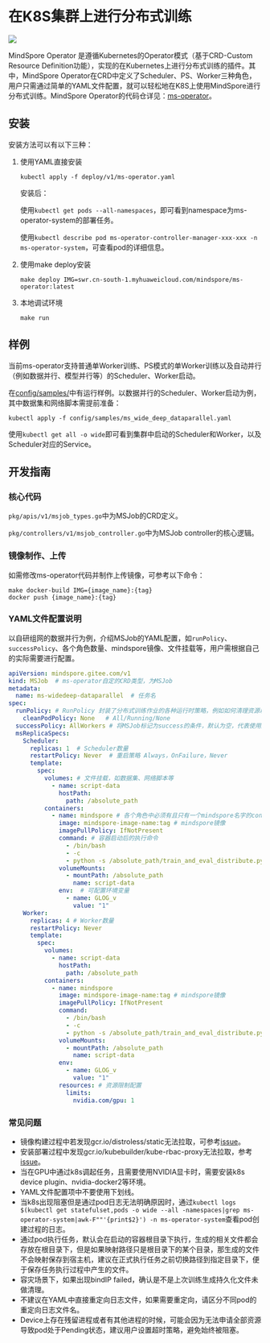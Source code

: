 # 在K8S集群上进行分布式训练

<a href="https://gitee.com/mindspore/docs/blob/r2.0/tutorials/experts/source_zh_cn/parallel/ms_operator.md" target="_blank"><img src="https://mindspore-website.obs.cn-north-4.myhuaweicloud.com/website-images/r2.0/resource/_static/logo_source.png"></a>

MindSpore Operator 是遵循Kubernetes的Operator模式（基于CRD-Custom Resource Definition功能），实现的在Kubernetes上进行分布式训练的插件。其中，MindSpore Operator在CRD中定义了Scheduler、PS、Worker三种角色，用户只需通过简单的YAML文件配置，就可以轻松地在K8S上使用MindSpore进行分布式训练。MindSpore Operator的代码仓详见：[ms-operator](https://gitee.com/mindspore/ms-operator/)。

## 安装

安装方法可以有以下三种：

1. 使用YAML直接安装

    ```shell
    kubectl apply -f deploy/v1/ms-operator.yaml
    ```

    安装后：

    使用`kubectl get pods --all-namespaces`，即可看到namespace为ms-operator-system的部署任务。

    使用`kubectl describe pod ms-operator-controller-manager-xxx-xxx -n ms-operator-system`，可查看pod的详细信息。

2. 使用make deploy安装

    ```shell
    make deploy IMG=swr.cn-south-1.myhuaweicloud.com/mindspore/ms-operator:latest
    ```

3. 本地调试环境

    ```shell
    make run
    ```

## 样例

当前ms-operator支持普通单Worker训练、PS模式的单Worker训练以及自动并行（例如数据并行、模型并行等）的Scheduler、Worker启动。

在[config/samples/](https://gitee.com/mindspore/ms-operator/tree/master/config/samples)中有运行样例。以数据并行的Scheduler、Worker启动为例，其中数据集和网络脚本需提前准备：

```shell
kubectl apply -f config/samples/ms_wide_deep_dataparallel.yaml
```

使用`kubectl get all -o wide`即可看到集群中启动的Scheduler和Worker，以及Scheduler对应的Service。

## 开发指南

### 核心代码

`pkg/apis/v1/msjob_types.go`中为MSJob的CRD定义。

`pkg/controllers/v1/msjob_controller.go`中为MSJob controller的核心逻辑。

### 镜像制作、上传

如需修改ms-operator代码并制作上传镜像，可参考以下命令：

```shell
make docker-build IMG={image_name}:{tag}
docker push {image_name}:{tag}
```

### YAML文件配置说明

以自研组网的数据并行为例，介绍MSJob的YAML配置，如`runPolicy`、`successPolicy`、各个角色数量、mindspore镜像、文件挂载等，用户需根据自己的实际需要进行配置。

```yaml
apiVersion: mindspore.gitee.com/v1
kind: MSJob  # ms-operator自定的CRD类型，为MSJob
metadata:
  name: ms-widedeep-dataparallel  # 任务名
spec:
  runPolicy: # RunPolicy 封装了分布式训练作业的各种运行时策略，例如如何清理资源以及作业可以保持活动多长时间。
    cleanPodPolicy: None   # All/Running/None
  successPolicy: AllWorkers # 将MSJob标记为success的条件，默认为空，代表使用默认规则（单worker执行完毕即表示成功）
  msReplicaSpecs:
    Scheduler:
      replicas: 1  # Scheduler数量
      restartPolicy: Never  # 重启策略 Always，OnFailure，Never
      template:
        spec:
          volumes: # 文件挂载，如数据集、网络脚本等
            - name: script-data
              hostPath:
                path: /absolute_path
          containers:
            - name: mindspore # 各个角色中必须有且只有一个mindspore名字的container，可配置containerPort来调整默认端口号（2222），需设置端口name为 msjob-port
              image: mindspore-image-name:tag # mindspore镜像
              imagePullPolicy: IfNotPresent
              command: # 容器启动后的执行命令
                - /bin/bash
                - -c
                - python -s /absolute_path/train_and_eval_distribute.py --device_target="GPU" --epochs=1 --data_path=/absolute_path/criteo_mindrecord  --batch_size=16000
              volumeMounts:
                - mountPath: /absolute_path
                  name: script-data
              env:  # 可配置环境变量
                - name: GLOG_v
                  value: "1"
    Worker:
      replicas: 4 # Worker数量
      restartPolicy: Never
      template:
        spec:
          volumes:
            - name: script-data
              hostPath:
                path: /absolute_path
          containers:
            - name: mindspore
              image: mindspore-image-name:tag # mindspore镜像
              imagePullPolicy: IfNotPresent
              command:
                - /bin/bash
                - -c
                - python -s /absolute_path/train_and_eval_distribute.py --device_target="GPU" --epochs=1 --data_path=/absolute_path/criteo_mindrecord --batch_size=16000
              volumeMounts:
                - mountPath: /absolute_path
                  name: script-data
              env:
                - name: GLOG_v
                  value: "1"
              resources: # 资源限制配置
                limits:
                  nvidia.com/gpu: 1
```

### 常见问题

- 镜像构建过程中若发现gcr.io/distroless/static无法拉取，可参考[issue](https://github.com/anjia0532/gcr.io_mirror/issues/169)。
- 安装部署过程中发现gcr.io/kubebuilder/kube-rbac-proxy无法拉取，参考[issue](https://github.com/anjia0532/gcr.io_mirror/issues/153)。
- 当在GPU中通过k8s调起任务，且需要使用NVIDIA显卡时，需要安装k8s device plugin、nvidia-docker2等环境。
- YAML文件配置项中不要使用下划线。
- 当k8s出现阻塞但是通过pod日志无法明确原因时，通过`kubectl logs $(kubectl get statefulset,pods -o wide --all -namespaces|grep ms-operator-system|awk-F""'{print$2}') -n ms-operator-system`查看pod创建过程的日志。
- 通过pod执行任务，默认会在启动的容器根目录下执行，生成的相关文件都会存放在根目录下，但是如果映射路径只是根目录下的某个目录，那生成的文件不会映射保存到宿主机，建议在正式执行任务之前切换路径到指定目录下，便于保存任务执行过程中产生的文件。
- 容灾场景下，如果出现bindIP failed，确认是不是上次训练生成持久化文件未做清理。
- 不建议在YAML中直接重定向日志文件，如果需要重定向，请区分不同pod的重定向日志文件名。
- Device上存在残留进程或者有其他进程的时候，可能会因为无法申请全部资源导致pod处于Pending状态，建议用户设置超时策略，避免始终被阻塞。